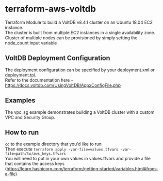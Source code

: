 # terraform-aws-voltdb

Terraform Module to build a VoltDB v8.4.1 cluster on an Ubuntu 18.04 EC2 instance.   
The cluster is built from multiple EC2 instances in a single availability zone.  
Cluster of multiple nodes can be provisioned by simply setting the node_count input variable  

## VoltDB Deployment Configuration
The deployment configuration can be specified by your deployment.xml or deployment.tpl.   
Refer to the documentation here - https://docs.voltdb.com/UsingVoltDB/AppxConfigFile.php

## Examples
The vpc_sg example demonstrates building a VoltDB cluster with a custom VPC and Security Group.

## How to run
`cd` to the example directory that you'd like to run  
Then execute `terraform apply -var-file=values.tfvars -var-file=path/to/aws_keys.tfvars`  
You will need to put in your own values in values.tfvars and provide a file that contains the access keys (https://learn.hashicorp.com/terraform/getting-started/variables.html#from-a-file)  
